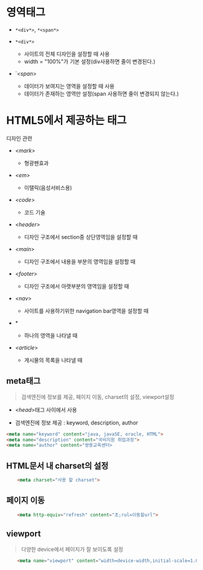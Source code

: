 # 영역태그
- `*<div*>`, `*<span*>`

- `*<div*>`
    - 사이트의 전체 디자인을 설정할 때 사용
    - width = "100%"가 기본 설정(div사용하면 줄이 변경된다.)
- `*<span*>
    - 데이터가 보여지는 영역을 설정할 때 사용
    - 데이터가 존재하는 영역만 설정(span 사용하면 줄이 변경되지 않는다.)

# HTML5에서 제공하는 태그
디자인 관련

- *<mark*>
    - 형광펜효과

- *<em*>
    - 이탤릭(음성서비스용)

- *<code*>
    - 코드 기술

- *<header*>
    - 디자인 구조에서 section중 상단영역임을 설정할 때

- *<main*>
    - 디자인 구조에서 내용을 부분의 영역임을 설정할 때

- *<footer*>
    - 디자인 구조에서 아랫부분의 영역임을 설정할 때
- *<nav*>
    - 사이트를 사용하기위한 navigation bar영역을 설정할 때

- *<aside>
    - 하나의 영역을 나타낼 때

- *<article*>
    - 게시물의 목록을 나타낼 때


## meta태그
> 검색엔진에 정보를 제공, 페이지 이동, charset의 설정, viewport설정

- *<head*>태그 사이에서 사용

- 검색엔진에 정보 제공 : keyword, description, author
```html
<meta name="keyword" content="java, javaSE, oracle, HTML">
<meta name="description" content="국비지원 취업과정">
<meta name="author" content="쌍용교육센터>
```
## HTML문서 내 charset의 설정
```html
    <meta charset="사용 할 charset">
```

## 페이지 이동
```html
    <meta http-equiv="refresh" content="초;rul=이동할url"> 
```

## viewport
> 다양한 device에서 페이지가 잘 보이도록 설정
```html
    <meta name="viewport" content="width=device-width,initial-scale=1.0">
```
